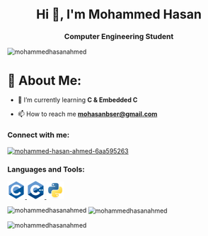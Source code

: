 <h1 align="center">Hi 👋, I'm Mohammed Hasan</h1>
<h3 align="center">Computer Engineering Student</h3>

<p align="left"> <img src="https://komarev.com/ghpvc/?username=mohammedhasanahmed&label=Profile%20views&color=0e75b6&style=flat" alt="mohammedhasanahmed" /> </p>

# 💫 About Me:
- 🌱 I’m currently learning **C & Embedded C**

- 📫 How to reach me **mohasanbser@gmail.com**

<h3 align="left">Connect with me:</h3>
<p align="left">
<a href="https://linkedin.com/in/mohammed-hasan-ahmed-6aa595263" target="blank"><img align="center" src="https://raw.githubusercontent.com/rahuldkjain/github-profile-readme-generator/master/src/images/icons/Social/linked-in-alt.svg" alt="mohammed-hasan-ahmed-6aa595263" height="30" width="40" /></a>
</p>

<h3 align="left">Languages and Tools:</h3>
<p align="left"> <a href="https://www.cprogramming.com/" target="_blank" rel="noreferrer"> <img src="https://raw.githubusercontent.com/devicons/devicon/master/icons/c/c-original.svg" alt="c" width="40" height="40"/> </a> <a href="https://www.w3schools.com/cpp/" target="_blank" rel="noreferrer"> <img src="https://raw.githubusercontent.com/devicons/devicon/master/icons/cplusplus/cplusplus-original.svg" alt="cplusplus" width="40" height="40"/> </a> <a href="https://www.python.org" target="_blank" rel="noreferrer"> <img src="https://raw.githubusercontent.com/devicons/devicon/master/icons/python/python-original.svg" alt="python" width="40" height="40"/> </a> </p>

<p><img align="left" src="https://github-readme-stats.vercel.app/api/top-langs?username=mohammedhasanahmed&show_icons=true&locale=en&layout=compact" alt="mohammedhasanahmed" /></p>

<p>&nbsp;<img align="center" src="https://github-readme-stats.vercel.app/api?username=mohammedhasanahmed&show_icons=true&locale=en" alt="mohammedhasanahmed" /></p>

<p><img align="center" src="https://github-readme-streak-stats.herokuapp.com/?user=mohammedhasanahmed&" alt="mohammedhasanahmed" /></p>

